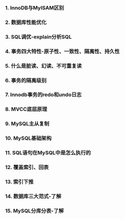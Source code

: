 ### 1. InnoDB与MyISAM区别
### 2. 数据库性能优化
### 3. SQL调优-explain分析SQL
### 4. 事务四大特性-原子性、一致性、隔离性、持久性
### 5. 什么是脏读、幻读、不可重复读
### 6. 事务的隔离级别
### 7. Innodb事务的redo和undo日志
### 8. MVCC底层原理
### 9. MySQL主从复制
### 10. MySQL基础架构
### 11. SQL语句在MySQL中是怎么执行的
### 12. 覆盖索引、回表
### 13. 索引下推
### 14. 数据库三大范式-了解
### 15. MySQL分库分表-了解
